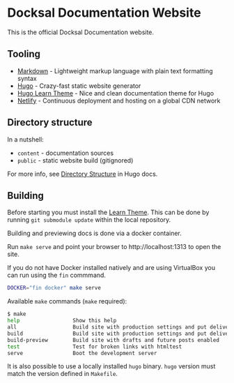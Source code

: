 # Docksal Documentation Website

This is the official Docksal Documentation website.

## Tooling

- [Markdown](https://commonmark.org/) - Lightweight markup language with plain text formatting syntax
- [Hugo](https://gohugo.io/) - Crazy-fast static website generator
- [Hugo Learn Theme](https://github.com/matcornic/hugo-theme-learn/) - Nice and clean documentation theme for Hugo
- [Netlify](https://www.netlify.com) - Continuous deployment and hosting on a global CDN network

## Directory structure

In a nutshell:

- `content` - documentation sources
- `public` - static website build (gitignored)

For more info, see [Directory Structure](https://gohugo.io/getting-started/directory-structure/) in Hugo docs.

## Building

Before starting you must install the [Learn Theme](https://github.com/matcornic/hugo-theme-learn). This can be done by running `git submodule update` within the local repository.

Building and previewing docs is done via a docker container.

Run `make serve` and point your browser to http://localhost:1313 to open the site.

If you do not have Docker installed natively and are using VirtualBox you can run using the `fin` commmand.

```bash
DOCKER="fin docker" make serve
```

Available `make` commands (`make` required):

```bash
$ make
help                 Show this help
all                  Build site with production settings and put deliverables in ./public
build                Build site with production settings and put deliverables in ./public
build-preview        Build site with drafts and future posts enabled
test                 Test for broken links with htmltest
serve                Boot the development server
```

It is also possible to use a locally installed `hugo` binary. `hugo` version must match the version defined in `Makefile`.
